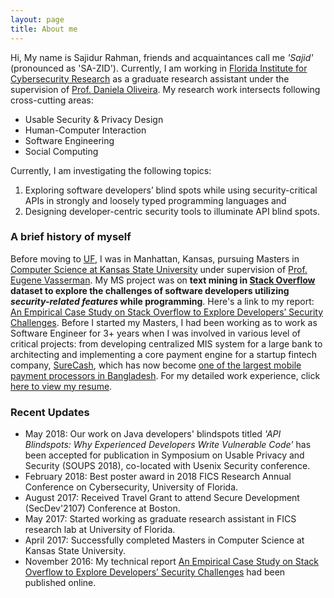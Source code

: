 ```yaml
---
layout: page
title: About me
---
```


Hi, My name is Sajidur Rahman, friends and acquaintances call me _'Sajid'_ (pronounced as 'SA-ZID'). Currently, I am working in
[Florida Institute for Cybersecurity Research](http://fics.institute.ufl.edu/) as a graduate research assistant
under the supervision of [Prof. Daniela Oliveira](http://www.daniela.ece.ufl.edu/Home.html).
My research work intersects following cross-cutting areas:

- Usable Security & Privacy Design
- Human-Computer Interaction
- Software Engineering
- Social Computing

Currently, I am investigating the following topics:
1. Exploring software developers’ blind spots while using security-critical APIs in strongly and loosely typed programming languages and
2. Designing developer-centric security tools to illuminate
API blind spots.

### A brief history of myself

Before moving to [UF](http://virtualtour.ufl.edu/), I was in Manhattan, Kansas, pursuing Masters in [Computer Science at Kansas State University](https://www.cs.ksu.edu/) under supervision of [Prof. Eugene Vasserman](https://people.cs.ksu.edu/~eyv/).
My MS project was on **text mining in [Stack Overflow](https://stackoverflow.com/) dataset to explore the challenges of software developers utilizing _security-related features_ while programming**. Here's a link to my report: [An Empirical Case Study on Stack Overflow to Explore Developers’ Security Challenges](http://krex.k-state.edu/dspace/handle/2097/34563). Before I started my Masters, I had been working as to work as Software Engineer for 3+ years when I was involved in various level of critical projects: from developing centralized MIS system for a large bank to architecting and implementing a core payment engine for a startup fintech company, [SureCash](http://surecash.net/), which has now become [one of the largest mobile payment processors in Bangladesh](https://futurestartup.com/2017/02/11/surecash-101-how-surecash-is-planning-to-become-the-leading-mobile-payment-platform-in-bangladesh/). For my detailed work experience, click [here to view my resume](/static/resume-sajid.pdf).

### Recent Updates
- May 2018: Our work on Java developers' blindspots titled *'API Blindspots: Why
Experienced Developers Write Vulnerable Code'* has been accepted for publication in Symposium on Usable Privacy and Security (SOUPS 2018), co-located with Usenix Security conference.
- February 2018: Best poster award in 2018 FICS Research Annual Conference on Cybersecurity, University of Florida.
- August 2017: Received Travel Grant to attend Secure Development (SecDev'2107) Conference at Boston.
- May 2017: Started working as graduate research assistant in FICS research lab at University of Florida.
- April 2017: Successfully completed Masters in Computer Science at Kansas State University.
- November 2016: My technical report [An Empirical Case Study on Stack Overflow to Explore Developers’ Security Challenges](http://krex.k-state.edu/dspace/handle/2097/34563) had been published online.

<!--- <iframe src='https://cdn.knightlab.com/libs/timeline3/latest/embed/index.html?source=1l-OTKrZ9N3Dq3zsJsnJF8QoZNeojxjaYrYs3iLjkXrc&font=Default&lang=en&initial_zoom=2&height=650' width='100%' height='650' webkitallowfullscreen mozallowfullscreen allowfullscreen frameborder='0'></iframe> -->
